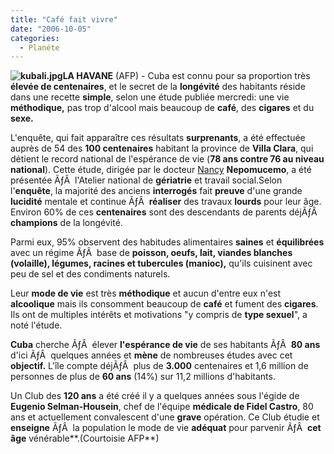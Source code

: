 ```yaml
---
title: "Café fait vivre"
date: "2006-10-05"
categories: 
  - Planéte
---
```


**![kubali.jpg](../uploads/2006/10/kubali.kucukresim.jpg)LA HAVANE** (AFP) - Cuba est connu pour sa proportion très **élevée de centenaires**, et le secret de la **longévité** des habitants réside dans une recette **simple**, selon une étude publiée mercredi: une vie **méthodique,** pas trop d'alcool mais beaucoup de **café**, des **cigares** et du **sexe.**

L'enquête, qui fait apparaître ces résultats **surprenants**, a été effectuée auprès de 54 des **100 centenaires** habitant la province de **Villa Clara**, qui détient le record national de l'espérance de vie (**78 ans contre 76 au niveau national**). Cette étude, dirigée par le docteur [Nancy](http://fr.fc.yahoo.com/l/lorraine.html) **Nepomucemo**, a été présentée ÃƒÂ  l'Atelier national de **gériatrie** et travail social.Selon l'**enquête**, la majorité des anciens **interrogés** fait **preuve** d'une grande **lucidité** mentale et continue ÃƒÂ  **réaliser** des travaux **lourds** pour leur âge. Environ 60% de ces **centenaires** sont des descendants de parents déjÃƒÂ  **champions** de la longévité.

Parmi eux, 95% observent des habitudes alimentaires **saines** et **équilibrées** avec un régime ÃƒÂ  base de **poisson, oeufs, lait, viandes blanches (volaille), légumes, racines et tubercules (manioc),** qu'ils cuisinent avec peu de sel et des condiments naturels.

Leur **mode de vie** est très **méthodique** et aucun d'entre eux n'est **alcoolique** mais ils consomment beaucoup de **café** et fument des **cigares**. Ils ont de multiples intérêts et motivations "y compris de **type sexuel**", a noté l'étude.

**Cuba** cherche ÃƒÂ  élever **l'espérance de vie** de ses habitants ÃƒÂ  **80 ans** d'ici ÃƒÂ  quelques années et **mène** de nombreuses études avec cet **objectif.** L'île compte déjÃƒÂ  plus de **3.000** centenaires et 1,6 million de personnes de plus de **60 ans** (14%) sur 11,2 millions d'habitants.

Un Club des **120 ans** a été créé il y a quelques années sous l'égide de **Eugenio Selman-Housein**, chef de l'équipe **médicale de Fidel Castro**, 80 ans et actuellement convalescent d'une **grave** opération. Ce Club étudie et **enseigne** ÃƒÂ  la population le mode de vie **adéquat** pour parvenir ÃƒÂ  **cet âge** vénérable**.(Courtoisie AFP**)

